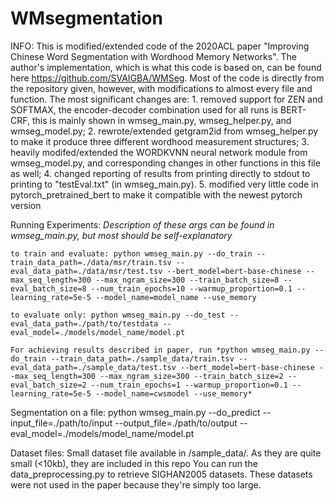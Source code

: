 # WMsegmentation

INFO:
    This is modified/extended code of the 2020ACL paper "Improving Chinese Word Segmentation with Wordhood Memory Networks". The author's implementation, which is what this code is based on, can be found here https://github.com/SVAIGBA/WMSeg. Most of the code is directly from the repository given, however, with modifications to almost every file and function. The most significant changes are: 
    1. removed support for ZEN and SOFTMAX, the encoder-decoder combination used for all runs is BERT-CRF, this is mainly shown in wmseg_main.py, wmseg_helper.py, and wmseg_model.py; 
    2. rewrote/extended getgram2id from wmseg_helper.py to make it produce three different wordhood measurement structures; 
    3. heavily modifed/extended the WORDKVNN neural network module from wmseg_model.py, and corresponding changes in other functions in this file as well; 
    4. changed reporting of results from printing directly to stdout to printing to "testEval.txt" (in wmseg_main.py).
    5. modified very little code in pytorch_pretrained_bert to make it compatible with the newest pytorch version

Running Experiments:
    *Description of these args can be found in wmseg_main.py, but most should be self-explanatory*

    to train and evaluate: python wmseg_main.py --do_train --train_data_path=./data/msr/train.tsv --eval_data_path=./data/msr/test.tsv --bert_model=bert-base-chinese --max_seq_length=300 --max_ngram_size=300 --train_batch_size=8 --eval_batch_size=8 --num_train_epochs=10 --warmup_proportion=0.1 --learning_rate=5e-5 --model_name=model_name --use_memory

    to evaluate only: python wmseg_main.py --do_test --eval_data_path=./path/to/testdata --eval_model=./models/model_name/model.pt

    For achieving results described in paper, run *python wmseg_main.py --do_train --train_data_path=./sample_data/train.tsv --eval_data_path=./sample_data/test.tsv --bert_model=bert-base-chinese --max_seq_length=300 --max_ngram_size=300 --train_batch_size=2 --eval_batch_size=2 --num_train_epochs=1 --warmup_proportion=0.1 --learning_rate=5e-5 --model_name=cwsmodel --use_memory*

Segmentation on a file:
    python wmseg_main.py --do_predict --input_file=./path/to/input --output_file=./path/to/output --eval_model=./models/model_name/model.pt

Dataset files:
    Small dataset file available in /sample_data/. As they are quite small (<10kb), they are included in this repo
    You can run the data_preprocessing.py to retrieve SIGHAN2005 datasets. These datasets were not used in the paper because they're simply too large.


